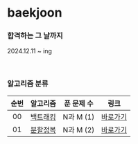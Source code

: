 # baekjoon

### 합격하는 그 날까지
2024.12.11 ~ ing

<br>

### 알고리즘 분류
|          순번          |        알고리즘         |         푼 문제 수          |        링크         |
| :-----: | :-----: | :-----: | :-----: |
| 00 | <a href="baekjoon/algorithm/src/backtracking" target="_blank">백트래킹</a> | N과 M (1) | <a href="baekjoon/algorithm/src/backtracking">바로가기</a> |
| 01 | <a href="baekjoon/algorithm/src/DivideAndConquer" target="_blank">분할정복</a> | N과 M (2) | <a href="baekjoon/algorithm/src/DivideAndConquer">바로가기</a> |
